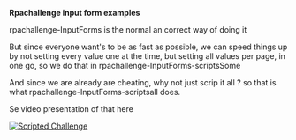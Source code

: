 **Rpachallenge  input form examples**

rpachallenge-InputForms is the normal an correct way of doing it

But since everyone want's to be as fast as possible, we can speed things up by not setting every value one at the time, but setting all values per page, in one go, so we do that in rpachallenge-InputForms-scriptsSome

And since we are already are cheating, why not just scrip it all ? 
so that is what rpachallenge-InputForms-scriptsall does.

Se video presentation of that here

[![Scripted Challenge](https://img.youtube.com/vi/nz17mC8AH0Q/3.jpg)](https://youtu.be/nz17mC8AH0Q)